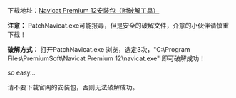 

下载地址：[Navicat Premium 12安装包（附破解工具）](https://download.csdn.net/download/u012104219/10434335)



**注意：**
	PatchNavicat.exe可能报毒，但是安全的破解文件，介意的小伙伴请慎重下载！

**破解方式：**
	打开PatchNavicat.exe
	浏览，选定3次，"C:\Program Files\PremiumSoft\Navicat Premium 12\navicat.exe"
	即可破解成功！

so easy...

请不要下载官网的安装包，否则无法破解成功。





